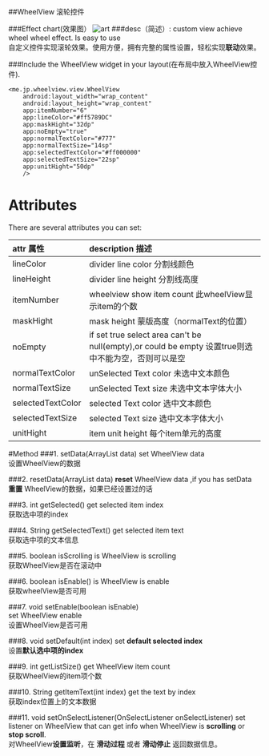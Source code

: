 ##WheelView 滚轮控件

###Effect chart(效果图）
![art](https://github.com/helloJp/WheelView/blob/master/art/wheelView_shot_01.gif)
###desc（简述）: 
custom view achieve wheel wheel effect. Is easy to use</br>
自定义控件实现滚轮效果。使用方便，拥有完整的属性设置，轻松实现**联动**效果。

###Include the WheelView widget in your layout(在布局中放入WheelView控件). 

```
<me.jp.wheelview.view.WheelView
    android:layout_width="wrap_content"
    android:layout_height="wrap_content"
    app:itemNumber="6"
    app:lineColor="#ff5789DC"
    app:maskHight="32dp"
    app:noEmpty="true"
    app:normalTextColor="#777"
    app:normalTextSize="14sp"
    app:selectedTextColor="#ff000000"
    app:selectedTextSize="22sp"
    app:unitHight="50dp"
    />
```

# Attributes

There are several attributes you can set:


| attr 属性          | description 描述 |
|:---				 |:---|
| lineColor  	     | divider line color 分割线颜色 |
| lineHeight  	     | divider line height 分割线高度 |
| itemNumber	 	 | wheelview show item count 此wheelView显示item的个数 |
| maskHight 		 | mask height 蒙版高度（normalText的位置） |
| noEmpty 			 | if set true select area can't be null(empty),or could be empty 设置true则选中不能为空，否则可以是空 |
| normalTextColor 	 | unSelected Text color 未选中文本颜色 |
| normalTextSize 	 | unSelected Text size 未选中文本字体大小 |
| selectedTextColor | selected Text color 选中文本颜色 |
| selectedTextSize 	 | selected Text size 选中文本字体大小 |
| unitHight 		 | item unit height 每个item单元的高度 |

#Method
###1. setData(ArrayList<String> data)
set WheelView data</br> 
设置WheelView的数据

###2. resetData(ArrayList<String> data) 
**reset** WheelView data ,if you has setData</br>
**重置** WheelView的数据，如果已经设置过的话

###3. int getSelected()
get selected item index</br>
获取选中项的index

###4. String getSelectedText()
get selected item text</br>
获取选中项的文本信息

###5. boolean isScrolling
is WheelView is scrolling</br>
获取WheelView是否在滚动中

###6. boolean isEnable()
is WheelView is enable</br>
获取wheelView是否可用

###7. void setEnable(boolean isEnable)  
set WheelView enable</br>
设置WheelView是否可用

###8. void setDefault(int index)
set **default selected index**</br>
设置**默认选中项的index**
 
###9. int getListSize() 
get WheelView item count</br>
获取WheelView的item项个数

###10. String getItemText(int index)
get the text by index </br>
获取index位置上的文本数据

###11. void setOnSelectListener(OnSelectListener onSelectListener)
set listener on WheelView that can get info when WheelView is **scrolling** or **stop scroll**.</br>
对WheelView**设置监听**，在 **滑动过程** 或者 **滑动停止** 返回数据信息。
